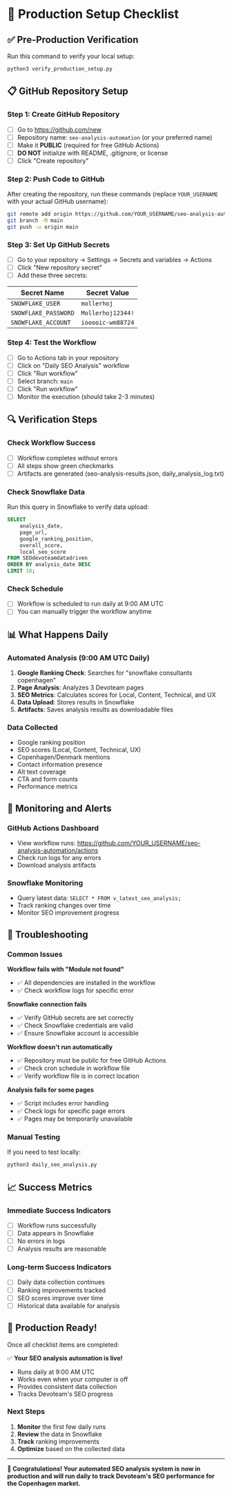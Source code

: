 # 🚀 Production Setup Checklist

## ✅ Pre-Production Verification

Run this command to verify your local setup:
```bash
python3 verify_production_setup.py
```

## 📋 GitHub Repository Setup

### Step 1: Create GitHub Repository
- [ ] Go to https://github.com/new
- [ ] Repository name: `seo-analysis-automation` (or your preferred name)
- [ ] Make it **PUBLIC** (required for free GitHub Actions)
- [ ] **DO NOT** initialize with README, .gitignore, or license
- [ ] Click "Create repository"

### Step 2: Push Code to GitHub
After creating the repository, run these commands (replace `YOUR_USERNAME` with your actual GitHub username):

```bash
git remote add origin https://github.com/YOUR_USERNAME/seo-analysis-automation.git
git branch -M main
git push -u origin main
```

### Step 3: Set Up GitHub Secrets
- [ ] Go to your repository → Settings → Secrets and variables → Actions
- [ ] Click "New repository secret"
- [ ] Add these three secrets:

| Secret Name | Secret Value |
|-------------|--------------|
| `SNOWFLAKE_USER` | `mollerhoj` |
| `SNOWFLAKE_PASSWORD` | `Mollerhoj12344!` |
| `SNOWFLAKE_ACCOUNT` | `iooooic-wm88724` |

### Step 4: Test the Workflow
- [ ] Go to Actions tab in your repository
- [ ] Click on "Daily SEO Analysis" workflow
- [ ] Click "Run workflow"
- [ ] Select branch: `main`
- [ ] Click "Run workflow"
- [ ] Monitor the execution (should take 2-3 minutes)

## 🔍 Verification Steps

### Check Workflow Success
- [ ] Workflow completes without errors
- [ ] All steps show green checkmarks
- [ ] Artifacts are generated (seo-analysis-results.json, daily_analysis_log.txt)

### Check Snowflake Data
Run this query in Snowflake to verify data upload:
```sql
SELECT 
    analysis_date,
    page_url,
    google_ranking_position,
    overall_score,
    local_seo_score
FROM SEOdevoteamdatadriven
ORDER BY analysis_date DESC
LIMIT 10;
```

### Check Schedule
- [ ] Workflow is scheduled to run daily at 9:00 AM UTC
- [ ] You can manually trigger the workflow anytime

## 📊 What Happens Daily

### Automated Analysis (9:00 AM UTC Daily)
1. **Google Ranking Check**: Searches for "snowflake consultants copenhagen"
2. **Page Analysis**: Analyzes 3 Devoteam pages
3. **SEO Metrics**: Calculates scores for Local, Content, Technical, and UX
4. **Data Upload**: Stores results in Snowflake
5. **Artifacts**: Saves analysis results as downloadable files

### Data Collected
- Google ranking position
- SEO scores (Local, Content, Technical, UX)
- Copenhagen/Denmark mentions
- Contact information presence
- Alt text coverage
- CTA and form counts
- Performance metrics

## 🎯 Monitoring and Alerts

### GitHub Actions Dashboard
- View workflow runs: https://github.com/YOUR_USERNAME/seo-analysis-automation/actions
- Check run logs for any errors
- Download analysis artifacts

### Snowflake Monitoring
- Query latest data: `SELECT * FROM v_latest_seo_analysis;`
- Track ranking changes over time
- Monitor SEO improvement progress

## 🔧 Troubleshooting

### Common Issues

**Workflow fails with "Module not found"**
- ✅ All dependencies are installed in the workflow
- ✅ Check workflow logs for specific error

**Snowflake connection fails**
- ✅ Verify GitHub secrets are set correctly
- ✅ Check Snowflake credentials are valid
- ✅ Ensure Snowflake account is accessible

**Workflow doesn't run automatically**
- ✅ Repository must be public for free GitHub Actions
- ✅ Check cron schedule in workflow file
- ✅ Verify workflow file is in correct location

**Analysis fails for some pages**
- ✅ Script includes error handling
- ✅ Check logs for specific page errors
- ✅ Pages may be temporarily unavailable

### Manual Testing
If you need to test locally:
```bash
python3 daily_seo_analysis.py
```

## 📈 Success Metrics

### Immediate Success Indicators
- [ ] Workflow runs successfully
- [ ] Data appears in Snowflake
- [ ] No errors in logs
- [ ] Analysis results are reasonable

### Long-term Success Indicators
- [ ] Daily data collection continues
- [ ] Ranking improvements tracked
- [ ] SEO scores improve over time
- [ ] Historical data available for analysis

## 🎉 Production Ready!

Once all checklist items are completed:

✅ **Your SEO analysis automation is live!**
- Runs daily at 9:00 AM UTC
- Works even when your computer is off
- Provides consistent data collection
- Tracks Devoteam's SEO progress

### Next Steps
1. **Monitor** the first few daily runs
2. **Review** the data in Snowflake
3. **Track** ranking improvements
4. **Optimize** based on the collected data

---

**🚀 Congratulations! Your automated SEO analysis system is now in production and will run daily to track Devoteam's SEO performance for the Copenhagen market.**

